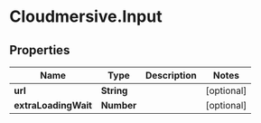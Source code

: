 # Cloudmersive.Input

## Properties
Name | Type | Description | Notes
------------ | ------------- | ------------- | -------------
**url** | **String** |  | [optional] 
**extraLoadingWait** | **Number** |  | [optional] 


